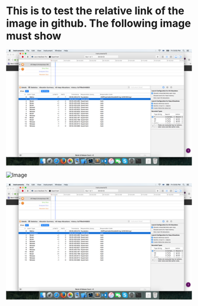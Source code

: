 # This is to test the relative link of the image in github. The following image must show

![Image](../../Images/MemoryAllocation_MutableString.png)

![Image](../Images/MemoryAllocation_MutableString.png)

![Image](Images/MemoryAllocation_MutableString.png)